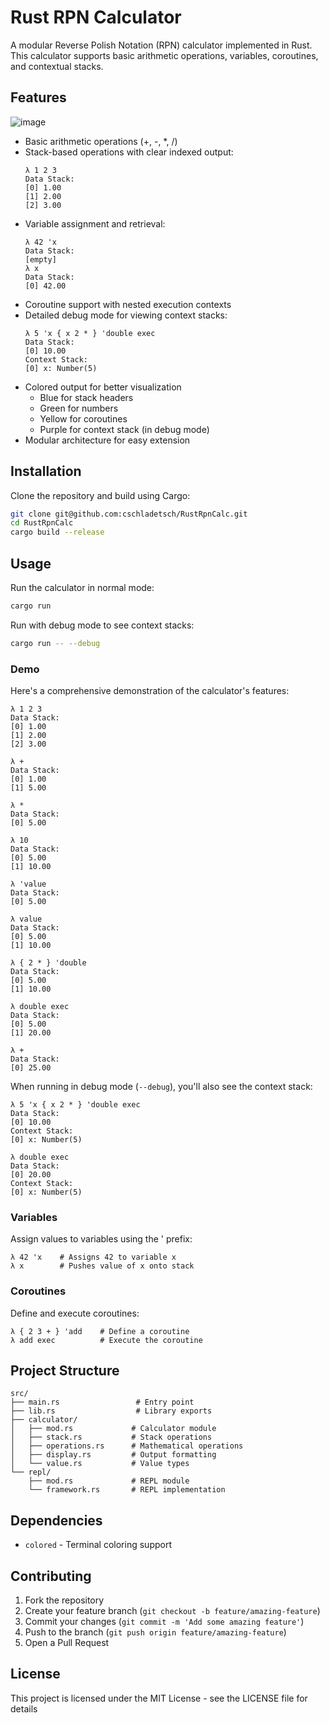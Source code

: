 # Rust RPN Calculator

A modular Reverse Polish Notation (RPN) calculator implemented in Rust. This calculator supports basic arithmetic operations, variables, coroutines, and contextual stacks.

## Features

![image](/resources/Untitled3.png)

- Basic arithmetic operations (+, -, *, /)
- Stack-based operations with clear indexed output:
  ```
  λ 1 2 3
  Data Stack:
  [0] 1.00
  [1] 2.00
  [2] 3.00
  ```
- Variable assignment and retrieval:
  ```
  λ 42 'x
  Data Stack:
  [empty]
  λ x
  Data Stack:
  [0] 42.00
  ```
- Coroutine support with nested execution contexts
- Detailed debug mode for viewing context stacks:
  ```
  λ 5 'x { x 2 * } 'double exec
  Data Stack:
  [0] 10.00
  Context Stack:
  [0] x: Number(5)
  ```
- Colored output for better visualization
  - Blue for stack headers
  - Green for numbers
  - Yellow for coroutines
  - Purple for context stack (in debug mode)
- Modular architecture for easy extension

## Installation

Clone the repository and build using Cargo:

```bash
git clone git@github.com:cschladetsch/RustRpnCalc.git
cd RustRpnCalc
cargo build --release
```

## Usage

Run the calculator in normal mode:
```bash
cargo run
```

Run with debug mode to see context stacks:
```bash
cargo run -- --debug
```

### Demo

Here's a comprehensive demonstration of the calculator's features:

```
λ 1 2 3
Data Stack:
[0] 1.00
[1] 2.00
[2] 3.00

λ +
Data Stack:
[0] 1.00
[1] 5.00

λ *
Data Stack:
[0] 5.00

λ 10
Data Stack:
[0] 5.00
[1] 10.00

λ 'value
Data Stack:
[0] 5.00

λ value
Data Stack:
[0] 5.00
[1] 10.00

λ { 2 * } 'double
Data Stack:
[0] 5.00
[1] 10.00

λ double exec
Data Stack:
[0] 5.00
[1] 20.00

λ +
Data Stack:
[0] 25.00
```

When running in debug mode (`--debug`), you'll also see the context stack:

```
λ 5 'x { x 2 * } 'double exec
Data Stack:
[0] 10.00
Context Stack:
[0] x: Number(5)

λ double exec
Data Stack:
[0] 20.00
Context Stack:
[0] x: Number(5)
```

### Variables

Assign values to variables using the ' prefix:
```
λ 42 'x    # Assigns 42 to variable x
λ x        # Pushes value of x onto stack
```

### Coroutines

Define and execute coroutines:
```
λ { 2 3 + } 'add    # Define a coroutine
λ add exec          # Execute the coroutine
```

## Project Structure

```
src/
├── main.rs                 # Entry point
├── lib.rs                  # Library exports
├── calculator/
│   ├── mod.rs             # Calculator module
│   ├── stack.rs           # Stack operations
│   ├── operations.rs      # Mathematical operations
│   ├── display.rs         # Output formatting
│   └── value.rs           # Value types
└── repl/
    ├── mod.rs             # REPL module
    └── framework.rs       # REPL implementation
```

## Dependencies

- `colored` - Terminal coloring support

## Contributing

1. Fork the repository
2. Create your feature branch (`git checkout -b feature/amazing-feature`)
3. Commit your changes (`git commit -m 'Add some amazing feature'`)
4. Push to the branch (`git push origin feature/amazing-feature`)
5. Open a Pull Request

## License

This project is licensed under the MIT License - see the LICENSE file for details
